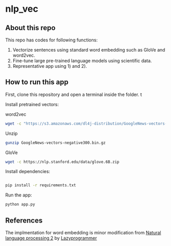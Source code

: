 # nlp_vec

## About this repo

This repo has codes for following functions:
1) Vectorize sentences using standard word embedding such as GloVe and word2vec. 
2) Fine-tune large pre-trained language models using scientific data. 
3) Representative app using 1) and 2). 

## How to run this app

First, clone this repository and open a terminal inside the folder. t


Install pretrained vectors:

word2vec

```bash
wget -c "https://s3.amazonaws.com/dl4j-distribution/GoogleNews-vectors-negative300.bin.gz"
```
Unzip

```bash
gunzip GoogleNews-vectors-negative300.bin.gz 
```

GloVe

```bash
wget -c https://nlp.stanford.edu/data/glove.6B.zip
```
Install dependencies:

```bash

pip install -r requirements.txt
```

Run the app:

```bash
python app.py
```

## References

The implmentation for word embedding is minor modification from [Natural language processing 2](https://github.com/lazyprogrammer/machine_learning_examples/blob/master/nlp_class2/bow_classifier.py) by [Lazyprogrammer](https://lazyprogrammer.me/)